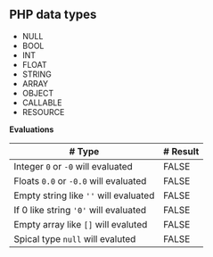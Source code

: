 ## PHP data types ##
* NULL
* BOOL
* INT
* FLOAT
* STRING
* ARRAY
* OBJECT
* CALLABLE
* RESOURCE

**Evaluations**

|# Type                                     |#     Result          |
|-------------------------------------------|----------------------|
|Integer ```0``` or ```-0``` will evaluated | FALSE                |
|Floats ```0.0``` or ```-0.0``` will evaluated| FALSE              |
|Empty string like ```''``` will evaluated  | FALSE                |
|If 0 like string ```'0'``` will evaluated  | FALSE                |
|Empty array like ```[]``` will evaluted    | FALSE                |
|Spical type ```null``` will evaluted       | FALSE                |


